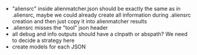 <!--
SPDX-License-Identifier: Apache-2.0
SPDX-FileCopyrightText: Peter Moser <p.moser@noi.bz.it>
-->

- "aliensrc" inside alienmatcher.json should be exactly the same as in
  .aliensrc, maybe we could already create all information during .aliensrc
  creation and then just copy it into alienmatcher results
- .aliensrc misses the "tool" json header
- all debug and info outputs should have a clnpath or abspath? We need to decide a strategy here
- create models for each JSON
